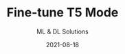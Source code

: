 ---
title: Fine-tune T5 Mode
subtitle:  ML & DL Solutions
layout: default
modal-id: 2
date: 2021-08-18
img: T5.avif
thumbnail: T5-thumbnail.avif
alt: image-alt
project-date: June 2021
client: Confidential
category: ML & DL Solutions
description: "Fine-tuning T5 LLM to balance textual dataset."
read_more: "Read More"
read_more_link: "https://dvirla.github.io/applied-data-scientist-blog/using-T5-to-balance-textual-dataset/"
---